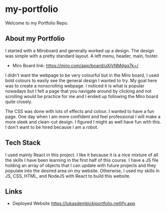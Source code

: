 # my-portfolio

Welcome to my Portfolio Repo.

## About my Portfolio

I started with a Miroboard and generally worked up a design. The design was simple with a pretty standard layout. A left menu, header, main, footer. 

- Miro Board link: https://miro.com/app/board/uXjVNMdgq7k=/

I didn't want the webpage to be very colourful but in the Miro board, I used bold colours to easily see the general design I wanted to try. My goal here was to create a nonscrolling webpage. I noticed it is what is popular nowadays but I felt a page that you navigate around by clicking and not scrolling would be practice for me and I ended up following the Miro board quite closely. 

The CSS was done with lots of effects and colour. I wanted to have a fun page. One day when I am more confident and feel professional I will make a more sleek and clean-cut design. I figured I might as well have fun with this. I don't want to be hired because I am a robot.

## Tech Stack

I used mainly React in this project. I like it because it is a nice mixture of all the skills I have been learning in the first half of this course. I have a JS file holding an array of objects that I can update with future projects and they populate into the desired area on my website. Otherwise, I used my skills in JS, CSS, HTML, and NodeJS with React to build this website. 

## Links

- Deployed Website https://lukasdembickiportfolio.netlify.app


